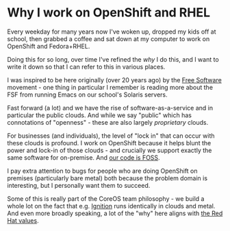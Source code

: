 # Why I work on OpenShift and RHEL

Every weekday for many years now I've woken up, dropped my kids off at school, then grabbed a coffee and sat down at my computer to work on OpenShift and Fedora+RHEL.

Doing this for so long, over time I've refined the *why* I do this, and I want to write it down so that I can refer to this in various places.  

I was inspired to be here originally (over 20 years ago) by the [Free Software](https://www.fsf.org/about/what-is-free-software) movement - one thing in particular I remember is reading more about the FSF from running Emacs on our school's Solaris servers.



Fast forward (a lot) and we have the rise of software-as-a-service and in particular the public clouds.  And while we say "public" which has connotations of "openness" - these are also largely *proprietary* clouds.

For businesses (and individuals), the level of "lock in" that can occur with these clouds is profound.  I work on OpenShift because it helps blunt the power and lock-in of those clouds - and crucially we support exactly the same software for on-premise.  And [our code is FOSS](https://www.okd.io/#contribute).

I pay extra attention to bugs for people who are doing OpenShift on premises (particularly bare metal) both because the problem domain is interesting, but I personally want them to succeed.

Some of this is really part of the CoreOS team philosophy - we build a whole lot on the fact that e.g. [Ignition](https://github.com/coreos/ignition) runs identically in clouds and metal.  And even more broadly speaking, a lot of the "why" here aligns with [the Red Hat values](https://www.redhat.com/en/our-code-is-open).

